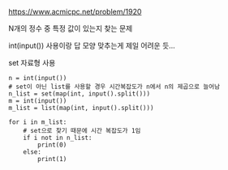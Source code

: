 https://www.acmicpc.net/problem/1920

N개의 정수 중 특정 값이 있는지 찾는 문제

int(input()) 사용이랑 답 모양 맞추는게 제일 어려운 듯...

set 자료형 사용

```
n = int(input())
# set이 아닌 list를 사용할 경우 시간복잡도가 n에서 n의 제곱으로 늘어남
n_list = set(map(int, input().split()))
m = int(input())
m_list = list(map(int, input().split()))

for i in m_list:
    # set으로 찾기 때문에 시간 복잡도가 1임
    if i not in n_list:
        print(0)
    else:
        print(1)
```

